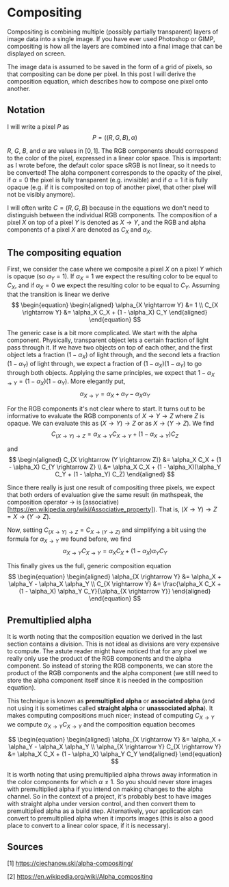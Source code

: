 # Compositing

Compositing is combining multiple (possibly partially transparent) layers of image data into a single image. If you have ever used Photoshop or GIMP, compositing is how all the layers are combined into a final image that can be displayed on screen.

The image data is assumed to be saved in the form of a grid of pixels, so that compositing can be done per pixel. In this post I will derive the composition equation, which describes how to compose one pixel onto another.


## Notation

I will write a pixel $P$ as
$$ P = ((R, G, B), \alpha) $$

$R$, $G$, $B$, and $\alpha$ are values in $[0, 1]$. The RGB components should correspond to the color of the pixel, expressed in a linear color space. This is important: as I wrote before, the default color space sRGB is not linear, so it needs to be converted! The alpha component corresponds to the opacity of the pixel, if $\alpha = 0$ the pixel is fully transparent (e.g. invisible) and if $\alpha = 1$ it is fully opaque (e.g. if it is composited on top of another pixel, that other pixel will not be visibly anymore).

I will often write $C = (R, G, B)$ because in the equations we don't need to distinguish between the individual RGB components. The composition of a pixel $X$ on top of a pixel $Y$ is denoted as $X \rightarrow Y$, and the RGB and alpha components of a pixel $X$ are denoted as $C_X$ and $\alpha_X$.


## The compositing equation

First, we consider the case where we composite a pixel $X$ on a pixel $Y$ which is opaque (so $\alpha_Y = 1$). If $\alpha_X = 1$ we expect the resulting color to be equal to $C_X$, and if $\alpha_X = 0$ we expect the resulting color to be equal to $C_Y$. Assuming that the transition is linear we derive
$$ \begin{equation} \begin{aligned} \alpha_{X \rightarrow Y} &= 1 \\ C_{X \rightarrow Y} &= \alpha_X C_X + (1 - \alpha_X) C_Y \end{aligned} \end{equation} $$

The generic case is a bit more complicated. We start with the alpha component. Physically, transparent object lets a certain fraction of light pass through it. If we have two objects on top of each other, and the first object lets a fraction $(1 - \alpha_X)$ of light through, and the second lets a fraction $(1 - \alpha_Y)$ of light through, we expect a fraction of $(1 - \alpha_X)(1 - \alpha_Y)$ to go through both objects. Applying the same principles, we expect that $1 - \alpha_{X \rightarrow Y} = (1 - \alpha_X)(1 - \alpha_Y)$. More elegantly put,
$$ \alpha_{X \rightarrow Y} = \alpha_X + \alpha_Y - \alpha_X \alpha_Y $$

For the RGB components it's not clear where to start. It turns out to be informative to evaluate the RGB components of $X \rightarrow Y \rightarrow Z$ where $Z$ is opaque. We can evaluate this as $(X \rightarrow Y) \rightarrow Z$ or as $X \rightarrow (Y \rightarrow Z)$. We find
$$ C_{(X \rightarrow Y) \rightarrow Z} = \alpha_{X \rightarrow Y} C_{X \rightarrow Y} + (1 - \alpha_{X \rightarrow Y})C_Z $$

and
$$ \begin{aligned} C_{X \rightarrow (Y \rightarrow Z)} &= \alpha_X C_X + (1 - \alpha_X) C_{Y \rightarrow Z} \\ &= \alpha_X C_X + (1 - \alpha_X)(\alpha_Y C_Y + (1 - \alpha_Y) C_Z) \end{aligned} $$

Since there really is just one result of compositing three pixels, we expect that both orders of evaluation give the same result (in mathspeak, the composition operator $\rightarrow$ is [associative)[https://en.wikipedia.org/wiki/Associative_property]). That is, $(X \rightarrow Y) \rightarrow Z = X \rightarrow (Y \rightarrow Z)$.

Now, setting $C_{(X \rightarrow Y) \rightarrow Z} = C_{X \rightarrow (Y \rightarrow Z)}$ and simplifying a bit using the formula for $\alpha_{X \rightarrow Y}$ we found before, we find
$$ \alpha_{X \rightarrow Y} C_{X \rightarrow Y} = \alpha_X C_X + (1 - \alpha_X) \alpha_Y C_Y $$

This finally gives us the full, generic composition equation
$$ \begin{equation} \begin{aligned} \alpha_{X \rightarrow Y} &= \alpha_X + \alpha_Y - \alpha_X \alpha_Y \\ C_{X \rightarrow Y} &= \frac{\alpha_X C_X + (1 - \alpha_X) \alpha_Y C_Y}{\alpha_{X \rightarrow Y}} \end{aligned} \end{equation} $$


## Premultiplied alpha

It is worth noting that the composition equation we derived in the last section contains a division. This is not ideal as divisions are very expensive to compute. The astute reader might have noticed that for any pixel we really only use the product of the RGB components and the alpha component. So instead of storing the RGB components, we can store the product of the RGB components and the alpha component (we still need to store the alpha component itself since it is needed in the composition equation).

This technique is known as **premultiplied alpha** or **associated alpha** (and not using it is sometimes called **straight alpha** or **unassociated alpha**). It makes computing compositions much nicer; instead of computing $C_{X \rightarrow Y}$ we compute $\alpha_{X \rightarrow Y} C_{X \rightarrow Y}$ and the composition equation becomes

$$ \begin{equation} \begin{aligned} \alpha_{X \rightarrow Y} &= \alpha_X + \alpha_Y - \alpha_X \alpha_Y \\ \alpha_{X \rightarrow Y} C_{X \rightarrow Y} &= \alpha_X C_X + (1 - \alpha_X) \alpha_Y C_Y \end{aligned} \end{equation} $$

It is worth noting that using premultiplied alpha throws away information in the color components for which $\alpha \neq 1$. So you should never store images with premultiplied alpha if you intend on making changes to the alpha channel. So in the context of a project, it's probably best to have images with straight alpha under version control, and then convert them to premultiplied alpha as a build step. Alternatively, your application can convert to premultiplied alpha when it imports images (this is also a good place to convert to a linear color space, if it is necessary).


## Sources

[1] https://ciechanow.ski/alpha-compositing/

[2] https://en.wikipedia.org/wiki/Alpha_compositing